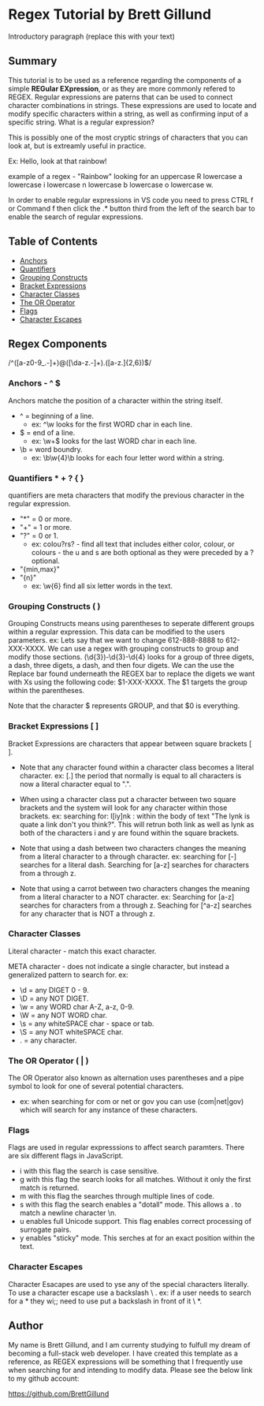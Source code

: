 # Regex Tutorial by Brett Gillund

Introductory paragraph (replace this with your text)

## Summary

This tutorial is to be used as a reference regarding the components of a simple **REGular EXpression**, or as they are more commonly refered to REGEX. Regular expressions are paterns that can be used to connect character combinations in strings. These expressions are used to locate and modify specific characters within a string, as well as confirming input of a specific string. 
What is a regular expression?

This is possibly one of the most cryptic strings of characters that you can look at, but is extreamly useful in practice.

Ex:
Hello, look at that rainbow! 

example of a regex - "Rainbow" looking for an uppercase R lowercase a lowercase i lowercase n lowercase b lowercase o lowercase w.

In order to enable regular expressions in VS code you need to press CTRL f or Command f then click the .* button third from the left of the search bar to enable the search of regular expressions.



## Table of Contents

- [Anchors](#anchors)
- [Quantifiers](#quantifiers)
- [Grouping Constructs](#grouping-constructs)
- [Bracket Expressions](#bracket-expressions)
- [Character Classes](#character-classes)
- [The OR Operator](#the-or-operator)
- [Flags](#flags)
- [Character Escapes](#character-escapes)

## Regex Components

/^([a-z0-9_\.-]+)@([\da-z\.-]+)\.([a-z\.]{2,6})$/

### Anchors - ^ $

Anchors matche the position of a character within the string itself.
- ^ = beginning of a line.
    - ex: ^\w looks for the first WORD char in each line.
- $ = end of a line.
    - ex: \w+$ looks for the last WORD char in each line.
- \b = word boundry. 
    - ex: \b\w{4}\b looks for each four letter word within a string.

### Quantifiers * + ? { }

quantifiers are meta characters that modify the previous character in the regular expression.
- "*" = 0 or more.
- "+" = 1 or more.
- "?" = 0 or 1.
    -   ex: colou?rs? - find all text that includes either color, colour, or colours - the u and s are both optional as they were preceded by a ? optional.
- "{min,max}"
- "{n}"
    - ex: \w{6} find all six letter words in the text.

### Grouping Constructs ( )

Grouping Constructs means using parentheses to seperate different groups within a regular expression. This data can be modified to the users parameters.
ex: Lets say that we want to change 612-888-8888 to 612-XXX-XXXX. We can use a regex with grouping constructs to group and modify those sections. (\d{3})-\d{3}-\d{4} looks for a group of three digets, a dash, three digets, a dash, and then four digets. We can the use the Replace bar found underneath the REGEX bar to replace the digets we want with Xs using the following code: $1-XXX-XXXX. The $1 targets the group within the parentheses.

Note that the character $ represents GROUP, and that $0 is everything.


### Bracket Expressions [ ]

Bracket Expressions are characters that appear between square brackets [ ].
- Note that any character found within a character class becomes a literal character.
ex: [.] the period that normally is equal to all characters is now a literal character equal to ".".

- When using a character class put a character between two square brackets and the system will look for any character within those brackets.
ex: searching for: l[iy]nk : within the body of text "The lynk is quate a link don't you think?". This will retrun both link as well as lynk as both of the characters i and y are found within the square brackets.

- Note that using a dash between two characters changes the meaning from a literal character to a through character.
ex: searching for [-] searches for a literal dash. Searching for [a-z] searches for characters from a through z.

- Note that using a carrot between two characters changes the meaning from a literal character to a NOT character.
ex: Searching for [a-z] searches for characters from a through z. Seaching for [^a-z] searches for any character that is NOT a through z.

### Character Classes

Literal character - match this exact character.

META character - does not indicate a single character, but instead a generalized pattern to search for. 
ex: 
- \d = any DIGET 0 - 9. 
- \D = any NOT DIGET.
- \w = any WORD char A-Z, a-z, 0-9.
- \W = any NOT WORD char.
- \s = any whiteSPACE char - space or tab.
- \S = any NOT whiteSPACE char.
- . = any character. 



### The OR Operator ( | )

The OR Operator also known as alternation uses parentheses and a pipe symbol to look for one of several potential characters.
- ex: when searching for com or net or gov you can use (com|net|gov) which will search for any instance of these characters.

### Flags

Flags are used in regular expresssions to affect search paramters. There are six different flags in JavaScript.
- i with this flag the search is case sensitive. 
- g with this flag the search looks for all matches. Without it only the first match is returned.
- m with this flag the searches through multiple lines of code. 
- s with this flag the search enables a "dotall" mode. This allows a . to match a newline character \n.
- u enables full Unicode support. This flag enables correct processing of surrogate pairs. 
- y enables "sticky" mode. This serches at for an exact position within the text. 

### Character Escapes

Character Esacapes are used to yse any of the special characters literally. To use a character escape use a backslash \ .
ex: if a user needs to search for a * they wi;; need to use put a backslash in front of it \ *.

## Author

My name is Brett Gillund, and I am currenty studying to fulfull my dream of becoming a full-stack web developer. I have created this template as a reference, as REGEX expressions will be something that I frequently use when searching for and intending to modify data. Please see the below link to my github account:

https://github.com/BrettGillund



